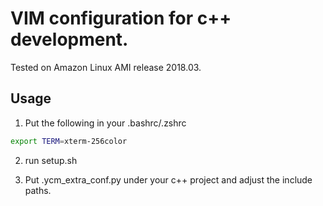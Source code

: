 # VIM configuration for c++ development.

Tested on Amazon Linux AMI release 2018.03.

## Usage

1. Put the following in your .bashrc/.zshrc
```bash
export TERM=xterm-256color
```

2. run setup.sh

3. Put .ycm_extra_conf.py under your c++ project and adjust the include paths.
